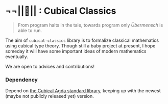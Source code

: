 # ¬¬||🧊|| : Cubical Classics
> From program halts in the tale,
> towards program only *Übermensch* is able to run.

The aim of `cubical-classics` library is to formalize classical mathematics using cubical type theory.
Though still a baby project at present, I hope someday it will have some important ideas of modern mathematics eventually.

We are open to advices and contributions!

### Dependency
Depend on [the Cubical Agda standard library](https://github.com/agda/cubical), keeping up with the newest (maybe not publicly released yet) version.
